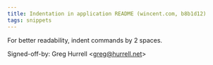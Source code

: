 ```yaml
---
title: Indentation in application README (wincent.com, b8b1d12)
tags: snippets
---
```


For better readability, indent commands by 2 spaces.

Signed-off-by: Greg Hurrell &lt;greg@hurrell.net&gt;

